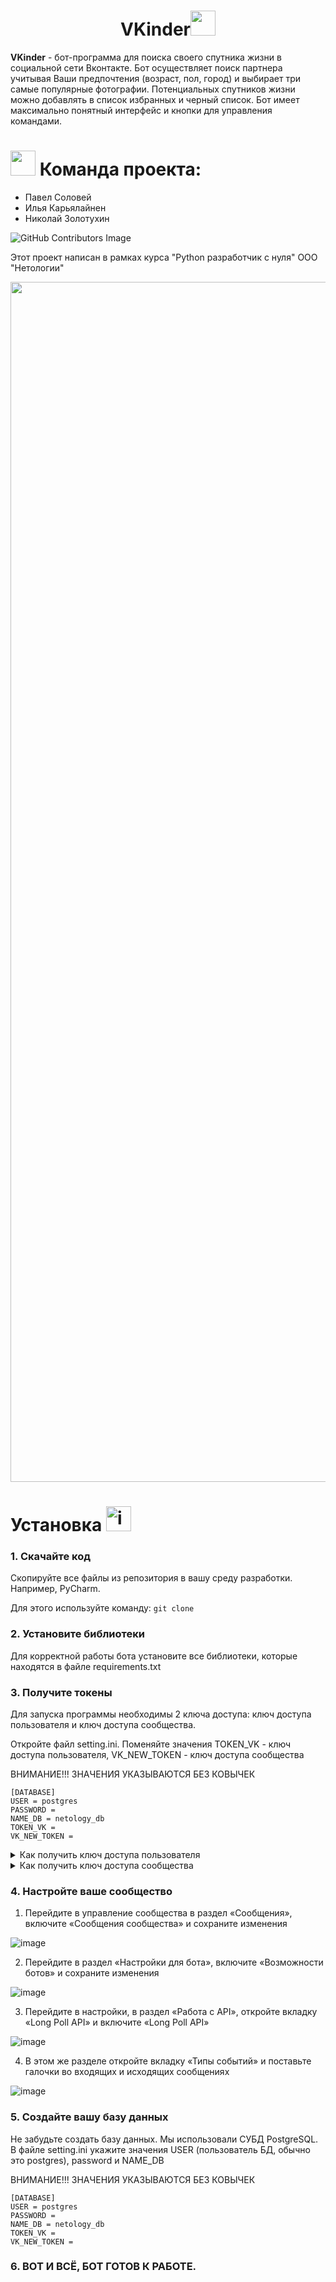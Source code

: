 <h1 align="center">VKinder<img src='https://user-images.githubusercontent.com/74038190/206662607-d9e7591e-bbf9-42f9-9386-29efc927bc16.gif' width="40"> </h1>

**VKinder** - бот-программа для поиска своего спутника жизни в социальной сети Вконтакте. Бот осуществляет поиск партнера учитывая Ваши предпочтения (возраст, пол, город) и выбирает три самые популярные фотографии. Потенциальных спутников жизни можно добавлять в список избранных и черный список. Бот имеет максимально понятный интерфейс и кнопки для управления командами. 
# <img src='https://user-images.githubusercontent.com/74038190/206662693-4a4f6595-0378-4e2c-b347-561bac728308.gif' width="40"> Команда проекта:
- Павел Соловей
- Илья Карьялайнен
- Николай Золотухин

![GitHub Contributors Image](https://contrib.rocks/image?repo=I7axa666/VKinder)

Этот проект написан в рамках курса "Python разработчик с нуля" ООО "Нетологии"

<img src="https://www.animatedimages.org/data/media/562/animated-line-image-0184.gif" width="1920" />

# Установка <img src="https://user-images.githubusercontent.com/74038190/221857969-f37e1717-1470-4fe4-abb5-88b334cf64ea.png" alt="icon of todo list" width="40" />

### 1. Скачайте код

Скопируйте все файлы из репозитория в вашу среду разработки. Например, PyCharm.

Для этого используйте команду:
`git clone`

### 2. Установите библиотеки

Для корректной работы бота установите все библиотеки, которые находятся в файле requirements.txt

### 3. Получите токены

Для запуска программы необходимы 2 ключа доступа: ключ доступа пользователя и ключ доступа сообщества.

Откройте файл setting.ini. Поменяйте значения TOKEN_VK - ключ доступа пользователя, VK_NEW_TOKEN - ключ доступа сообщества

ВНИМАНИЕ!!! ЗНАЧЕНИЯ УКАЗЫВАЮТСЯ БЕЗ КОВЫЧЕК
```
[DATABASE]
USER = postgres
PASSWORD = 
NAME_DB = netology_db
TOKEN_VK = 
VK_NEW_TOKEN = 

```

<details>
  <summary> Как получить ключ доступа пользователя</summary>
  
  1. Перейдите в среду разработчиков VK по ссылке https://dev.vk.com/
  
  2. Создайте приложение
  
  ![image](https://i.imgur.com/se4MzlZ.png)
  
  3. Укажите название сообщества и выберете «Standalone-приложение»
  
  ![image](https://i.imgur.com/oEF0tmM.png)
  
  4. Перейдите в настройки, включите Open API
  
  ![image](https://i.imgur.com/HUgE8OF.png)
  
  5. В поле «Адрес сайта» введите http://localhost
  
  ![image](https://i.imgur.com/wTAU8oy.png)
  
  6. В поле «Базовый домен» введите localhost
  
  ![image](https://i.imgur.com/VFNkUHI.png)
  
  7. Сохраните изменения
  
  8. Скопируйте ID приложения
  
  ![image](https://i.imgur.com/92giyev.png)
  
  9. В данную ссылку в параметр client_id вместо 1 вставьте ID вашего приложения:
  https://oauth.vk.com/authorize?client_id=1&display=page&redirect_uri=https://oauth.vk.com/blank.html&scope=stats.offline&response_type=token
  
  10. Перейдите по ссылке и сохраните из полученной адресной строки ваш токен пользователя
  
  ![image](https://i.imgur.com/lZPX8Ss.png)
  
  Подробнее про ключи доступа VK API: https://dev.vk.com/api/access-token/getting-started
  
</details>

<details>
  <summary> Как получить ключ доступа сообщества</summary>
  
  1. Для начала нужно иметь свое сообщество, которое и будет непосредственно осуществлять общение. 
  Подробнее про создание сообщества: https://vk.com/faq18025
  
  2. Перейдите в настройки, в раздел «Работа с API»
  
  ![image](https://i.imgur.com/MKqtKO0.png)
  
  3. Нажмите «Создать ключ»
  
  ![image](https://i.imgur.com/1MfUQFU.png)
  
  4. Выберите необходимые права для ключа. В данном случае вам нужен доступ к управлению и сообщениям сообщества
  
  ![image](https://i.imgur.com/LOxhMXD.png)
  
  5. Сохраните созданный ключ доступа сообщества
  
  ![image](https://i.imgur.com/qSbE7Tc.png)
  
  Подробнее про ключи доступа VK API: https://dev.vk.com/api/access-token/getting-started
  
</details>


### 4. Настройте ваше сообщество

1. Перейдите в управление сообщества в раздел «Сообщения», включите «Сообщения сообщества» и сохраните изменения

![image](https://i.imgur.com/QhCqVCG.png)

2. Перейдите в раздел «Настройки для бота», включите «Возможности ботов» и сохраните изменения

![image](https://i.imgur.com/dUDEyBS.png)

3. Перейдите в настройки, в раздел «Работа с API», откройте вкладку «Long Poll API» и включите «Long Poll API»

![image](https://i.imgur.com/CQ4Saeo.png)

4. В этом же разделе откройте вкладку «Типы событий» и поставьте галочки во входящих и исходящих сообщениях

![image](https://i.imgur.com/NqUGdWf.png)

### 5. Создайте вашу базу данных

Не забудьте создать базу данных. Мы использовали СУБД PostgreSQL.
В файле setting.ini укажите значения USER (пользователь БД, обычно это postgres), password и NAME_DB

ВНИМАНИЕ!!! ЗНАЧЕНИЯ УКАЗЫВАЮТСЯ БЕЗ КОВЫЧЕК
```
[DATABASE]
USER = postgres
PASSWORD = 
NAME_DB = netology_db
TOKEN_VK = 
VK_NEW_TOKEN = 
```
### 6. ВОТ И ВСЁ, БОТ ГОТОВ К РАБОТЕ.


